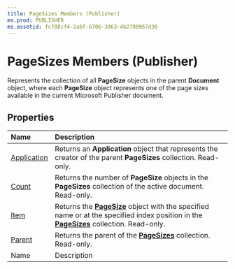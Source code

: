 ```yaml
---
title: PageSizes Members (Publisher)
ms.prod: PUBLISHER
ms.assetid: fcf08cf4-2a6f-6706-3963-4b2700967d30
---
```



# PageSizes Members (Publisher)
Represents the collection of all  **PageSize** objects in the parent **Document** object, where each **PageSize** object represents one of the page sizes available in the current Microsoft Publisher document.

## Properties



|**Name**|**Description**|
|:-----|:-----|
| [Application](pagesizes-application-property-publisher.md)|Returns an  **Application** object that represents the creator of the parent **PageSizes** collection. Read-only.|
| [Count](pagesizes-count-property-publisher.md)|Returns the number of  **PageSize** objects in the **PageSizes** collection of the active document. Read-only.|
| [Item](pagesizes-item-property-publisher.md)|Returns the  **[PageSize](pagesize-object-publisher.md)** object with the specified name or at the specified index position in the **[PageSizes](pagesizes-object-publisher.md)** collection. Read-only.|
| [Parent](pagesizes-parent-property-publisher.md)|Returns the parent of the  **[PageSizes](pagesizes-object-publisher.md)** collection. Read-only.|
|Name|Description|

